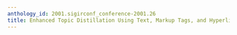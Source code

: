 ```yaml
---
anthology_id: 2001.sigirconf_conference-2001.26
title: Enhanced Topic Distillation Using Text, Markup Tags, and Hyperlinks
---
```

